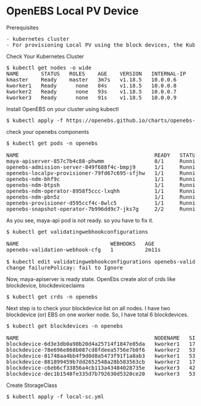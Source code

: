 # OpenEBS Local PV Device

Prerequisites
<pre>
- kubernetes cluster
- For provisioning Local PV using the block devices, the Kubernetes nodes should have block devices attached to the nodes. The block devices can optionally be formatted and mounted.
</pre>
Check Your Kubernetes Cluster
<pre>
$ kubectl get nodes -o wide
NAME       STATUS   ROLES    AGE    VERSION   INTERNAL-IP   EXTERNAL-IP   OS-IMAGE             KERNEL-VERSION     CONTAINER-RUNTIME
kmaster    Ready    master   3m7s   v1.18.5   10.0.0.6      <none>        Ubuntu 18.04.5 LTS   5.4.0-1047-azure   docker://20.10.6
kworker1   Ready      none   84s    v1.18.5   10.0.0.8      <none>        Ubuntu 18.04.5 LTS   5.4.0-1047-azure   docker://20.10.6
kworker2   Ready      none   93s    v1.18.5   10.0.0.7      <none>        Ubuntu 18.04.5 LTS   5.4.0-1047-azure   docker://20.10.6
kworker3   Ready      none   91s    v1.18.5   10.0.0.9      <none>        Ubuntu 18.04.5 LTS   5.4.0-1047-azure   docker://20.10.6
</pre>
Install OpenEBS on your cluster using kubectl
<pre>
$ kubectl apply -f https://openebs.github.io/charts/openebs-operator.yaml
</pre>
check your openebs components
<pre>
$ kubectl get pods -n openebs

NAME                                           READY   STATUS    RESTARTS   AGE
maya-apiserver-857c7b4c88-phwmm                0/1     Running   0          63s
openebs-admission-server-849f688f4c-bmpj9      1/1     Running   0          62s
openebs-localpv-provisioner-79fd67c695-sfjhw   1/1     Running   0          60s
openebs-ndm-bhf9c                              1/1     Running   0          62s
openebs-ndm-btpsh                              1/1     Running   0          62s
openebs-ndm-operator-8958f5ccc-lxqhh           1/1     Running   0          62s
openebs-ndm-pbn5z                              1/1     Running   0          62s
openebs-provisioner-d595ccf4c-8wlc5            1/1     Running   0          63s
openebs-snapshot-operator-7b996dd9c7-jks7g     2/2     Running   0          62s
</pre>
As you see, maya-api pod is not ready. so you have to fix it.
<pre>
$ kubectl get validatingwebhookconfigurations

NAME                             WEBHOOKS   AGE
openebs-validation-webhook-cfg   1          2m11s

$ kubectl edit validatingwebhookconfigurations openebs-validation-webhook-cfg
change failurePolicay: fail to Ignore
</pre>
Now, maya-apiserver is ready state. OpenEbs create alot of crds like blockdevice, blockdeviceclaims
<pre>
$ kubectl get crds -n openebs
</pre>
Next step is to check your blockdevice list on all nodes. I have two blockdevice (or) EBS on one worker node. So, I have total 6 blockdevices.
<pre>
$ kubectl get blockdevices -n openebs

NAME                                           NODENAME   SIZE          CLAIMSTATE   STATUS   AGE
blockdevice-6d3e3db0a98b20d4a25714f1847e85da   kworker1   17177772032   Unclaimed    Active   10m
blockdevice-78e696e868b087cd8fdeea5756e7b0f6   kworker2   53687091200   Unclaimed    Active   10m
blockdevice-81748aa4bb4f9d0d8a5473f91f1a8ab3   kworker1   53687091200   Unclaimed    Active   10m
blockdevice-881899459b7dd2652548a28b583563cb   kworker2   17177772032   Unclaimed    Active   10m
blockdevice-c6eb6cf33856a4cb113a43484028735e   kworker3   4292870144    Unclaimed    Active   10m
blockdevice-dec1b1548fe335d7b792630d5320ce20   kworker3   53687091200   Unclaimed    Active   10m
</pre>
Create StorageClass
<pre>
$ kubectl apply -f local-sc.yml
</pre>




